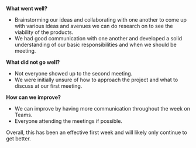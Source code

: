 **What went well?**

- Brainstorming our ideas and collaborating with one another to come up with various ideas and avenues we can do research on to see the viability of the products.
- We had good communication with one another and developed a solid understanding of our basic responsibilities and when we should be meeting.

**What did not go well?**

- Not everyone showed up to the second meeting.
- We were initially unsure of how to approach the project and what to discuss at our first meeting.

**How can we improve?**

- We can improve by having more communication throughout the week on Teams.
- Everyone attending the meetings if possible.

Overall, this has been an effective first week and will likely only continue to get better.

